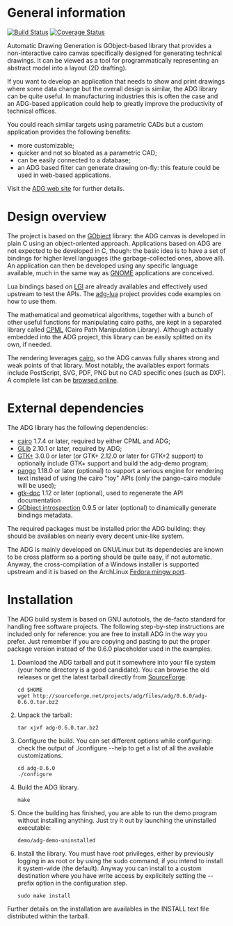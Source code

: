 General information
===================
[![Build Status](https://travis-ci.org/ntd/adg.svg?branch=master)](https://travis-ci.org/ntd/adg)
[![Coverage Status](https://coveralls.io/repos/ntd/adg/badge.svg?branch=master)](https://coveralls.io/r/ntd/adg?branch=master)

Automatic Drawing Generation is GObject-based library that provides
a non-interactive cairo canvas specifically designed for generating
technical drawings. It can be viewed as a tool for programmatically
representing an abstract model into a layout (2D drafting).

If you want to develop an application that needs to show and print
drawings where some data change but the overall design is similar,
the ADG library can be quite useful. In manufacturing industries
this is often the case and an ADG-based application could help to
greatly improve the productivity of technical offices.

You could reach similar targets using parametric CADs but a custom
application provides the following benefits:

 * more customizable;
 * quicker and not so bloated as a parametric CAD;
 * can be easily connected to a database;
 * an ADG based filter can generate drawing on-fly: this feature
   could be used in web-based applications.

Visit the [ADG web site](http://adg.entidi.com/) for further
details.


Design overview
===============

The project is based on the [GObject](http://www.gtk.org/) library:
the ADG canvas is developed in plain C using an object-oriented
approach. Applications based on ADG are not expected to be
developed in C, though: the basic idea is to have a set of bindings
for higher level languages (the garbage-collected ones, above all).
An application can then be developed using any specific language
available, much in the same way as [GNOME](http://www.gnome.org/)
applications are conceived.

Lua bindings based on [LGI](http://github.com/pavouk/lgi) are
already availables and effectively used upstream to test the APIs.
The [adg-lua](http://dev.entidi.com/p/adg-lua/) project provides
code examples on how to use them.

The mathematical and geometrical algorithms, together with a bunch
of other useful functions for manipulating cairo paths, are kept
in a separated library called [CPML](http://adg.entidi.com/cpml/)
(Cairo Path Manipulation Library). Although actually embedded into
the ADG project, this library can be easily splitted on its own,
if needed.

The rendering leverages [cairo](http://cairographics.org/), so the
ADG canvas fully shares strong and weak points of that library.
Most notably, the availables export formats include PostScript,
SVG, PDF, PNG but no CAD specific ones (such as DXF). A complete
list can be [browsed online](http://cairographics.org/backends/).


External dependencies
=====================

The ADG library has the following dependencies:

 * [cairo](http://cairographics.org/) 1.7.4 or later, required by
   either CPML and ADG;
 * [GLib](http://www.gtk.org/) 2.10.1 or later, required by ADG;
 * [GTK+](http://www.gtk.org/) 3.0.0 or later (or GTK+ 2.12.0 or
   later for GTK+2 support) to optionally include GTK+ support and
   build the adg-demo program;
 * [pango](http://www.pango.org/) 1.18.0 or later (optional)
   to support a serious engine for rendering text instead of using
   the cairo "toy" APIs (only the pango-cairo module will be used);
 * [gtk-doc](http://www.gtk.org/gtk-doc/) 1.12 or later (optional),
   used to regenerate the API documentation
 * [GObject introspection](http://live.gnome.org/GObjectIntrospection)
   0.9.5 or later (optional) to dinamically generate bindings
   metadata.

The required packages must be installed prior the ADG building:
they should be availables on nearly every decent unix-like system.

The ADG is mainly developed on GNU/Linux but its dependecies are
known to be cross platform so a porting should be quite easy, if
not automatic. Anyway, the cross-compilation of a Windows
installer is supported upstream and it is based on the ArchLinux
[Fedora mingw port](http://github.com/ntd/aur-fedora-mingw).


Installation
============

The ADG build system is based on GNU autotools, the de-facto
standard for handling free software projects. The following
step-by-step instructions are included only for reference: you are
free to install ADG in the way you prefer. Just remember if you
are copying and pasting to put the proper package version instead
of the 0.6.0 placeholder used in the examples.

1. Download the ADG tarball and put it somewhere into your file
   system (your home directory is a good candidate). You can
   browse the old releases or get the latest tarball directly
   from [SourceForge](http://sourceforge.net/projects/adg/files/).

    ```
    cd $HOME
    wget http://sourceforge.net/projects/adg/files/adg/0.6.0/adg-0.6.0.tar.bz2
    ```
2. Unpack the tarball:

    ```
    tar xjvf adg-0.6.0.tar.bz2
    ```
3. Configure the build. You can set different options while
   configuring: check the output of ./configure --help to get a
   list of all the available customizations.

    ```
    cd adg-0.6.0
    ./configure
    ```
4. Build the ADG library.

    ```
    make
    ```
5. Once the building has finished, you are able to run the demo
   program without installing anything. Just try it out by
   launching the uninstalled executable:

    ```
    demo/adg-demo-uninstalled
    ```
6. Install the library. You must have root privileges, either
   by previously logging in as root or by using the sudo command,
   if you intend to install it system-wide (the default). Anyway
   you can install to a custom destination where you have write
   access by explicitely setting the --prefix option in the
   configuration step.

    ```
    sudo make install
    ```

Further details on the installation are availables in the INSTALL
text file distributed within the tarball.
